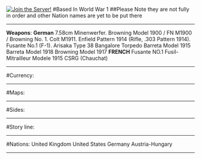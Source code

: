 [![Join the Server!](https://cdn.discordapp.com/attachments/361593010862948362/557958903309139970/066d9264b6471430204784e33405e009.png?size=64)](https://discord.gg/EVMVTBa)
#Based In World War 1
##Please Note they are not fully in order and other Nation names are yet to be put there
__________________________________________________________________________________________________________________________________
**Weapons**: 
**German**
7.58cm Minenwerfer.
Browning Model 1900 / FN M1900 / Browning No. 1.
Colt M1911.
Enfield Pattern 1914 (Rifle, .303 Pattern 1914).
Fusante No.1 (F-1).
Arisaka Type 38
Bangalore Torpedo
Barreta Model 1915
Barreta Model 1918
Browning Model 1917
**FRENCH**
Fusante NO.1
Fusil-Mitrailleur Modele 1915 CSRG (Chauchat)
________________________________________________________________________________________________________________________________
#Currency:
________________________________________________________________________________________________________________________________
#Maps:
________________________________________________________________________________________________________________________________
#Sides:
_______________________________________________________________________________________________________________________________
#Story line:
_______________________________________________________________________________________________________________________________
#Nations:
United Kingdom
United States
Germany
Austria-Hungary
_______________________________________________________________________________________________________________________________
